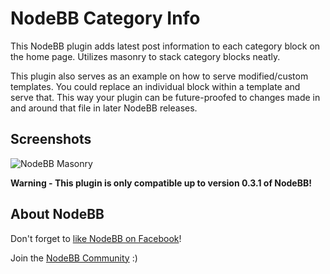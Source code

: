 # NodeBB Category Info

This NodeBB plugin adds latest post information to each category block on the home page. Utilizes masonry to stack category blocks neatly.

This plugin also serves as an example on how to serve modified/custom templates. You could replace an individual block within a template and serve that. This way your plugin can be future-proofed to changes made in and around that file in later NodeBB releases.


## Screenshots

![NodeBB Masonry](http://i.imgur.com/3z8JE8u.png)


**Warning - This plugin is only compatible up to version 0.3.1 of NodeBB!**

## About NodeBB

Don't forget to [like NodeBB on Facebook](http://www.facebook.com/nodebb)!

Join the [NodeBB Community](http://community.nodebb.com) :)
